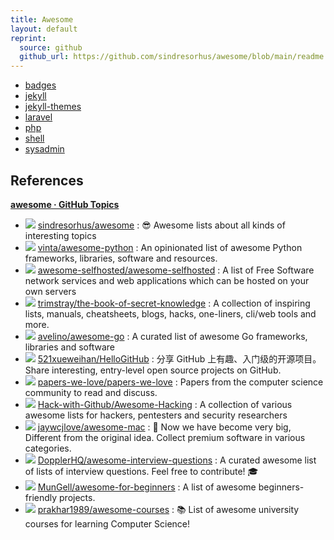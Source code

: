 ```yaml
---
title: Awesome
layout: default
reprint:
  source: github
  github_url: https://github.com/sindresorhus/awesome/blob/main/readme.md
---
```


- [badges](./badges.md)
- [jekyll](./jekyll.md)
- [jekyll-themes](./jekyll-themes.md)
- [laravel](./laravel.md)
- [php](./php.md)
- [shell](./shell.md)
- [sysadmin](./sysadmin.md)

## References

[**awesome · GitHub Topics**](https://github.com/topics/awesome)

<!-- 
- ![](https://img.shields.io/github/stars/?style=flat)
    [](https://github.com/)
      : 

 -->

- ![](https://img.shields.io/github/stars/sindresorhus/awesome?style=flat)
    [sindresorhus/awesome](https://github.com/sindresorhus/awesome)
      : 😎 Awesome lists about all kinds of interesting topics
- ![](https://img.shields.io/github/stars/vinta/awesome-python?style=flat)
    [vinta/awesome-python](https://github.com/vinta/awesome-python)
      : An opinionated list of awesome Python frameworks, libraries, software and resources.
- ![](https://img.shields.io/github/stars/awesome-selfhosted/awesome-selfhosted?style=flat)
    [awesome-selfhosted/awesome-selfhosted](https://github.com/awesome-selfhosted/awesome-selfhosted)
      : A list of Free Software network services and web applications which can be hosted on your own servers
- ![](https://img.shields.io/github/stars/trimstray/the-book-of-secret-knowledge?style=flat)
    [trimstray/the-book-of-secret-knowledge](https://github.com/trimstray/the-book-of-secret-knowledge)
      : A collection of inspiring lists, manuals, cheatsheets, blogs, hacks, one-liners, cli/web tools and more.
- ![](https://img.shields.io/github/stars/avelino/awesome-go?style=flat)
    [avelino/awesome-go](https://github.com/avelino/awesome-go)
      : A curated list of awesome Go frameworks, libraries and software
- ![](https://img.shields.io/github/stars/521xueweihan/HelloGitHub?style=flat)
    [521xueweihan/HelloGitHub](https://github.com/521xueweihan/HelloGitHub)
      : 分享 GitHub 上有趣、入门级的开源项目。Share interesting, entry-level open source projects on GitHub.
- ![](https://img.shields.io/github/stars/papers-we-love/papers-we-love?style=flat)
    [papers-we-love/papers-we-love](https://github.com/papers-we-love/papers-we-love)
      : Papers from the computer science community to read and discuss.
- ![](https://img.shields.io/github/stars/Hack-with-Github/Awesome-Hacking?style=flat)
    [Hack-with-Github/Awesome-Hacking](https://github.com/Hack-with-Github/Awesome-Hacking)
      : A collection of various awesome lists for hackers, pentesters and security researchers
- ![](https://img.shields.io/github/stars/jaywcjlove/awesome-mac?style=flat)
    [jaywcjlove/awesome-mac](https://github.com/jaywcjlove/awesome-mac)
      :  Now we have become very big, Different from the original idea. Collect premium software in various categories.
- ![](https://img.shields.io/github/stars/DopplerHQ/awesome-interview-questions?style=flat)
    [DopplerHQ/awesome-interview-questions](https://github.com/DopplerHQ/awesome-interview-questions)
      : A curated awesome list of lists of interview questions. Feel free to contribute! 🎓
- ![](https://img.shields.io/github/stars/MunGell/awesome-for-beginners?style=flat)
    [MunGell/awesome-for-beginners](https://github.com/MunGell/awesome-for-beginners)
      : A list of awesome beginners-friendly projects.
- ![](https://img.shields.io/github/stars/prakhar1989/awesome-courses?style=flat)
    [prakhar1989/awesome-courses](https://github.com/prakhar1989/awesome-courses)
      : 📚 List of awesome university courses for learning Computer Science!
